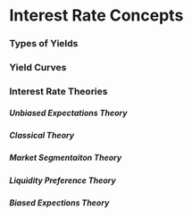# Interest Rate Concepts

### Types of Yields


### Yield Curves


### Interest Rate Theories

##### Unbiased Expectations Theory

##### Classical Theory

##### Market Segmentaiton Theory

##### Liquidity Preference Theory

##### Biased Expections Theory
